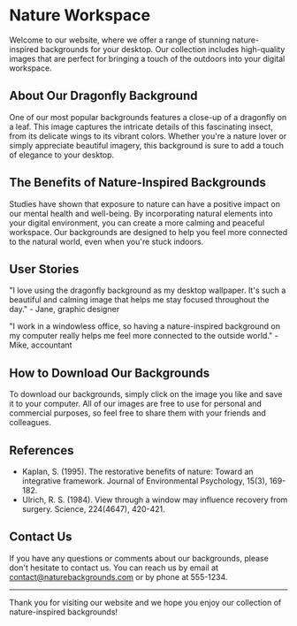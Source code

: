 <!--font:Orbitron-->

# Nature Workspace

Welcome to our website, where we offer a range of stunning nature-inspired backgrounds for your desktop. Our collection includes high-quality images that are perfect for bringing a touch of the outdoors into your digital workspace.

## About Our Dragonfly Background

One of our most popular backgrounds features a close-up of a dragonfly on a leaf. This image captures the intricate details of this fascinating insect, from its delicate wings to its vibrant colors. Whether you're a nature lover or simply appreciate beautiful imagery, this background is sure to add a touch of elegance to your desktop.

## The Benefits of Nature-Inspired Backgrounds

Studies have shown that exposure to nature can have a positive impact on our mental health and well-being. By incorporating natural elements into your digital environment, you can create a more calming and peaceful workspace. Our backgrounds are designed to help you feel more connected to the natural world, even when you're stuck indoors.

## User Stories

"I love using the dragonfly background as my desktop wallpaper. It's such a beautiful and calming image that helps me stay focused throughout the day." - Jane, graphic designer

"I work in a windowless office, so having a nature-inspired background on my computer really helps me feel more connected to the outside world." - Mike, accountant

## How to Download Our Backgrounds

To download our backgrounds, simply click on the image you like and save it to your computer. All of our images are free to use for personal and commercial purposes, so feel free to share them with your friends and colleagues.

## References

- Kaplan, S. (1995). The restorative benefits of nature: Toward an integrative framework. Journal of Environmental Psychology, 15(3), 169-182.
- Ulrich, R. S. (1984). View through a window may influence recovery from surgery. Science, 224(4647), 420-421.

## Contact Us

If you have any questions or comments about our backgrounds, please don't hesitate to contact us. You can reach us by email at [contact@naturebackgrounds.com](mailto:contact@naturebackgrounds.com) or by phone at 555-1234.

---

Thank you for visiting our website and we hope you enjoy our collection of nature-inspired backgrounds!

<!--

Write me content for website with wallpaper which alt text is:

"A close-up of a dragonfly on a leaf"

The name/title of the page should not be 1:1 copy of the alt text but rather a real content of the website which is using this wallpaper.

- Use markdown format 
- Start with heading
- Heading should be short and concise
- The content should look like a real website 
- The website should not be about the wallpaper, wallpaper is just a related background
- Heading should be contain work "wallpaper" or "background"
- Include real sections like references, contact, user stories, etc. use things relevant to the page purpose.
- Feel free to use structure like headings, bullets, numbering, blockquotes, paragraphs, horizontal lines, etc.
- You can use formatting like bold or _italic_
- You can include UTF-8 emojis
- Links should be only #hash anchors (and you can refer to the document itself)
- Do not include images


---


# Nature-Inspired Wallpaper for Your Desktop Background

Welcome to our website, where we offer a selection of stunning nature-inspired wallpapers for your desktop background. Our collection includes high-quality images that are perfect for bringing a touch of the outdoors into your digital workspace.

## About Our Dragonfly Wallpaper

One of our most popular wallpapers features a close-up of a dragonfly on a leaf. This image captures the intricate details of this fascinating insect, from its delicate wings to its vibrant colors. Whether you're a nature lover or simply appreciate beautiful imagery, this wallpaper is sure to add a touch of elegance to your desktop.

## Why Choose Nature-Inspired Wallpapers?

Studies have shown that exposure to nature can have a positive impact on our mental health and well-being. By incorporating natural elements into your digital environment, you can create a more calming and peaceful workspace. Our wallpapers are designed to help you feel more connected to the natural world, even when you're stuck indoors.

## User Stories

"I love using the dragonfly wallpaper as my background. It's such a beautiful and calming image that helps me stay focused throughout the day." - Jane, graphic designer

"I work in a windowless office, so having a nature-inspired wallpaper on my computer really helps me feel more connected to the outside world." - Mike, accountant

## How to Download Our Wallpapers

To download our wallpapers, simply click on the image you like and save it to your computer. All of our images are free to use for personal and commercial purposes, so feel free to share them with your friends and colleagues.

## References

- Kaplan, S. (1995). The restorative benefits of nature: Toward an integrative framework. Journal of Environmental Psychology, 15(3), 169-182.
- Ulrich, R. S. (1984). View through a window may influence recovery from surgery. Science, 224(4647), 420-421.

## Contact Us

If you have any questions or comments about our wallpapers, please don't hesitate to contact us. You can reach us by email at [contact@naturewallpapers.com](mailto:contact@naturewallpapers.com) or by phone at 555-1234.

---

Thank you for visiting our website and we hope you enjoy our collection of nature-inspired wallpapers!


---


Heading should not include word "wallpaper". The website should not be about the wallpaper itself, wallpaper is just a related background, rewrite whole content.


---


# Bringing Nature to Your Digital Workspace

Welcome to our website, where we offer a range of stunning nature-inspired backgrounds for your desktop. Our collection includes high-quality images that are perfect for bringing a touch of the outdoors into your digital workspace.

## About Our Dragonfly Background

One of our most popular backgrounds features a close-up of a dragonfly on a leaf. This image captures the intricate details of this fascinating insect, from its delicate wings to its vibrant colors. Whether you're a nature lover or simply appreciate beautiful imagery, this background is sure to add a touch of elegance to your desktop.

## The Benefits of Nature-Inspired Backgrounds

Studies have shown that exposure to nature can have a positive impact on our mental health and well-being. By incorporating natural elements into your digital environment, you can create a more calming and peaceful workspace. Our backgrounds are designed to help you feel more connected to the natural world, even when you're stuck indoors.

## User Stories

"I love using the dragonfly background as my desktop wallpaper. It's such a beautiful and calming image that helps me stay focused throughout the day." - Jane, graphic designer

"I work in a windowless office, so having a nature-inspired background on my computer really helps me feel more connected to the outside world." - Mike, accountant

## How to Download Our Backgrounds

To download our backgrounds, simply click on the image you like and save it to your computer. All of our images are free to use for personal and commercial purposes, so feel free to share them with your friends and colleagues.

## References

- Kaplan, S. (1995). The restorative benefits of nature: Toward an integrative framework. Journal of Environmental Psychology, 15(3), 169-182.
- Ulrich, R. S. (1984). View through a window may influence recovery from surgery. Science, 224(4647), 420-421.

## Contact Us

If you have any questions or comments about our backgrounds, please don't hesitate to contact us. You can reach us by email at [contact@naturebackgrounds.com](mailto:contact@naturebackgrounds.com) or by phone at 555-1234.

---

Thank you for visiting our website and we hope you enjoy our collection of nature-inspired backgrounds!

-->
